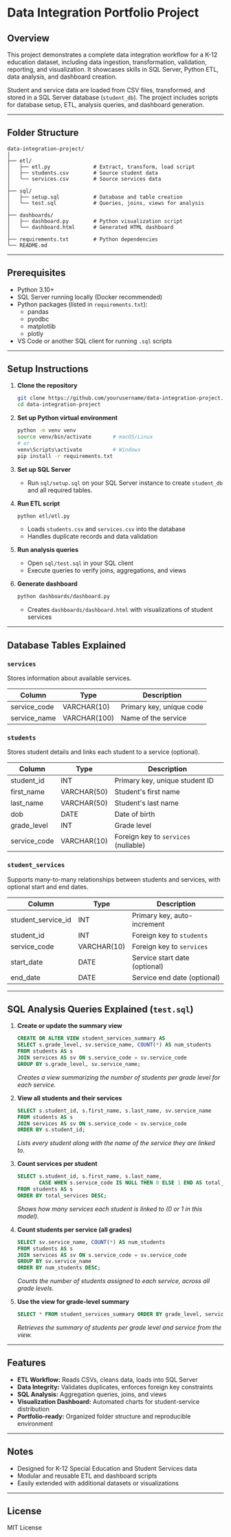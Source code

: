 # Data Integration Portfolio Project

## Overview

This project demonstrates a complete data integration workflow for a K-12 education dataset, including data ingestion, transformation, validation, reporting, and visualization. It showcases skills in SQL Server, Python ETL, data analysis, and dashboard creation.

Student and service data are loaded from CSV files, transformed, and stored in a SQL Server database (`student_db`). The project includes scripts for database setup, ETL, analysis queries, and dashboard generation.

---

## Folder Structure

```
data-integration-project/
│
├── etl/
│   ├── etl.py              # Extract, transform, load script
│   ├── students.csv        # Source student data
│   └── services.csv        # Source services data
│
├── sql/
│   ├── setup.sql           # Database and table creation
│   └── test.sql            # Queries, joins, views for analysis
│
├── dashboards/
│   ├── dashboard.py        # Python visualization script
│   └── dashboard.html      # Generated HTML dashboard
│
├── requirements.txt        # Python dependencies
└── README.md
```

---

## Prerequisites

- Python 3.10+
- SQL Server running locally (Docker recommended)
- Python packages (listed in `requirements.txt`):
  - pandas
  - pyodbc
  - matplotlib
  - plotly
- VS Code or another SQL client for running `.sql` scripts

---

## Setup Instructions

1. **Clone the repository**
   ```sh
   git clone https://github.com/yourusername/data-integration-project.git
   cd data-integration-project
   ```

2. **Set up Python virtual environment**
   ```sh
   python -m venv venv
   source venv/bin/activate       # macOS/Linux
   # or
   venv\Scripts\activate          # Windows
   pip install -r requirements.txt
   ```

3. **Set up SQL Server**
   - Run `sql/setup.sql` on your SQL Server instance to create `student_db` and all required tables.

4. **Run ETL script**
   ```sh
   python etl/etl.py
   ```
   - Loads `students.csv` and `services.csv` into the database
   - Handles duplicate records and data validation

5. **Run analysis queries**
   - Open `sql/test.sql` in your SQL client
   - Execute queries to verify joins, aggregations, and views

6. **Generate dashboard**
   ```sh
   python dashboards/dashboard.py
   ```
   - Creates `dashboards/dashboard.html` with visualizations of student services

---

## Database Tables Explained

### `services`
Stores information about available services.

| Column        | Type         | Description                  |
|---------------|--------------|------------------------------|
| service_code  | VARCHAR(10)  | Primary key, unique code     |
| service_name  | VARCHAR(100) | Name of the service          |

### `students`
Stores student details and links each student to a service (optional).

| Column        | Type         | Description                          |
|---------------|--------------|--------------------------------------|
| student_id    | INT          | Primary key, unique student ID       |
| first_name    | VARCHAR(50)  | Student's first name                 |
| last_name     | VARCHAR(50)  | Student's last name                  |
| dob           | DATE         | Date of birth                        |
| grade_level   | INT          | Grade level                          |
| service_code  | VARCHAR(10)  | Foreign key to `services` (nullable) |

### `student_services`
Supports many-to-many relationships between students and services, with optional start and end dates.

| Column             | Type         | Description                          |
|--------------------|--------------|--------------------------------------|
| student_service_id | INT          | Primary key, auto-increment          |
| student_id         | INT          | Foreign key to `students`            |
| service_code       | VARCHAR(10)  | Foreign key to `services`            |
| start_date         | DATE         | Service start date (optional)        |
| end_date           | DATE         | Service end date (optional)          |

---

## SQL Analysis Queries Explained (`test.sql`)

1. **Create or update the summary view**
   ```sql
   CREATE OR ALTER VIEW student_services_summary AS
   SELECT s.grade_level, sv.service_name, COUNT(*) AS num_students
   FROM students AS s
   JOIN services AS sv ON s.service_code = sv.service_code
   GROUP BY s.grade_level, sv.service_name;
   ```
   *Creates a view summarizing the number of students per grade level for each service.*

2. **View all students and their services**
   ```sql
   SELECT s.student_id, s.first_name, s.last_name, sv.service_name
   FROM students AS s
   JOIN services AS sv ON s.service_code = sv.service_code
   ORDER BY s.student_id;
   ```
   *Lists every student along with the name of the service they are linked to.*

3. **Count services per student**
   ```sql
   SELECT s.student_id, s.first_name, s.last_name,
          CASE WHEN s.service_code IS NULL THEN 0 ELSE 1 END AS total_services
   FROM students AS s
   ORDER BY total_services DESC;
   ```
   *Shows how many services each student is linked to (0 or 1 in this model).*

4. **Count students per service (all grades)**
   ```sql
   SELECT sv.service_name, COUNT(*) AS num_students
   FROM students AS s
   JOIN services AS sv ON s.service_code = sv.service_code
   GROUP BY sv.service_name
   ORDER BY num_students DESC;
   ```
   *Counts the number of students assigned to each service, across all grade levels.*

5. **Use the view for grade-level summary**
   ```sql
   SELECT * FROM student_services_summary ORDER BY grade_level, service_name;
   ```
   *Retrieves the summary of students per grade level and service from the view.*

---

## Features

- **ETL Workflow:** Reads CSVs, cleans data, loads into SQL Server
- **Data Integrity:** Validates duplicates, enforces foreign key constraints
- **SQL Analysis:** Aggregation queries, joins, and views
- **Visualization Dashboard:** Automated charts for student-service distribution
- **Portfolio-ready:** Organized folder structure and reproducible environment

---

## Notes

- Designed for K-12 Special Education and Student Services data
- Modular and reusable ETL and dashboard scripts
- Easily extended with additional datasets or visualizations

---

## License

MIT License